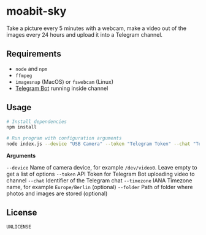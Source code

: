 # moabit-sky

Take a picture every 5 minutes with a webcam, make a video out of the images every 24 hours and upload it into a Telegram channel.

## Requirements

* `node` and `npm`
* `ffmpeg`
* `imagesnap` (MacOS) or `fswebcam` (Linux)
* [Telegram Bot](https://core.telegram.org/bots#3-how-do-i-create-a-bot) running inside channel

## Usage

```bash
# Install dependencies
npm install

# Run program with configuration arguments
node index.js --device "USB Camera" --token "Telegram Token" --chat "Telegram Chat ID"
```

**Arguments**

`--device` Name of camera device, for example `/dev/video0`. Leave empty to get a list of options
`--token` API Token for Telegram Bot uploading video to channel
`--chat` Identifier of the Telegram chat
`--timezone` IANA Timezone name, for example `Europe/Berlin` (optional)
`--folder` Path of folder where photos and images are stored (optional)

## License

`UNLICENSE`
